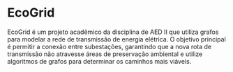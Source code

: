 # EcoGrid
EcoGrid é um projeto acadêmico da disciplina de AED II que utiliza grafos para modelar a rede de transmissão de energia elétrica. O objetivo principal é permitir a conexão entre subestações, garantindo que a nova rota de transmissão não atravesse áreas de preservação ambiental e utilize algoritmos de grafos para determinar os caminhos mais viáveis.
